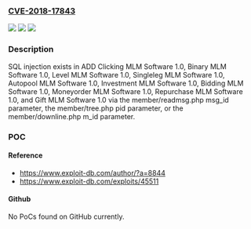 ### [CVE-2018-17843](https://cve.mitre.org/cgi-bin/cvename.cgi?name=CVE-2018-17843)
![](https://img.shields.io/static/v1?label=Product&message=n%2Fa&color=blue)
![](https://img.shields.io/static/v1?label=Version&message=n%2Fa&color=blue)
![](https://img.shields.io/static/v1?label=Vulnerability&message=n%2Fa&color=brighgreen)

### Description

SQL injection exists in ADD Clicking MLM Software 1.0, Binary MLM Software 1.0, Level MLM Software 1.0, Singleleg MLM Software 1.0, Autopool MLM Software 1.0, Investment MLM Software 1.0, Bidding MLM Software 1.0, Moneyorder MLM Software 1.0, Repurchase MLM Software 1.0, and Gift MLM Software 1.0 via the member/readmsg.php msg_id parameter, the member/tree.php pid parameter, or the member/downline.php m_id parameter.

### POC

#### Reference
- https://www.exploit-db.com/author/?a=8844
- https://www.exploit-db.com/exploits/45511

#### Github
No PoCs found on GitHub currently.

